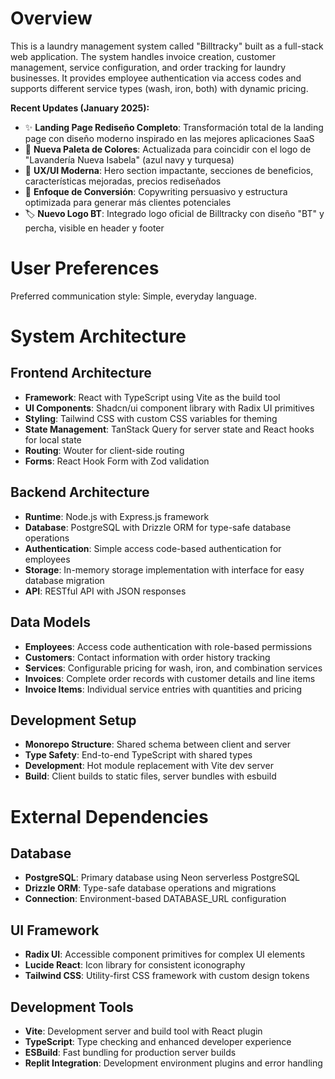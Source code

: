 # Overview

This is a laundry management system called "Billtracky" built as a full-stack web application. The system handles invoice creation, customer management, service configuration, and order tracking for laundry businesses. It provides employee authentication via access codes and supports different service types (wash, iron, both) with dynamic pricing.

**Recent Updates (January 2025):**
- ✨ **Landing Page Rediseño Completo**: Transformación total de la landing page con diseño moderno inspirado en las mejores aplicaciones SaaS
- 🎨 **Nueva Paleta de Colores**: Actualizada para coincidir con el logo de "Lavandería Nueva Isabela" (azul navy y turquesa)
- 📱 **UX/UI Moderna**: Hero section impactante, secciones de beneficios, características mejoradas, precios rediseñados
- 🚀 **Enfoque de Conversión**: Copywriting persuasivo y estructura optimizada para generar más clientes potenciales
- 🏷️ **Nuevo Logo BT**: Integrado logo oficial de Billtracky con diseño "BT" y percha, visible en header y footer

# User Preferences

Preferred communication style: Simple, everyday language.

# System Architecture

## Frontend Architecture
- **Framework**: React with TypeScript using Vite as the build tool
- **UI Components**: Shadcn/ui component library with Radix UI primitives
- **Styling**: Tailwind CSS with custom CSS variables for theming
- **State Management**: TanStack Query for server state and React hooks for local state
- **Routing**: Wouter for client-side routing
- **Forms**: React Hook Form with Zod validation

## Backend Architecture
- **Runtime**: Node.js with Express.js framework
- **Database**: PostgreSQL with Drizzle ORM for type-safe database operations
- **Authentication**: Simple access code-based authentication for employees
- **Storage**: In-memory storage implementation with interface for easy database migration
- **API**: RESTful API with JSON responses

## Data Models
- **Employees**: Access code authentication with role-based permissions
- **Customers**: Contact information with order history tracking
- **Services**: Configurable pricing for wash, iron, and combination services
- **Invoices**: Complete order records with customer details and line items
- **Invoice Items**: Individual service entries with quantities and pricing

## Development Setup
- **Monorepo Structure**: Shared schema between client and server
- **Type Safety**: End-to-end TypeScript with shared types
- **Development**: Hot module replacement with Vite dev server
- **Build**: Client builds to static files, server bundles with esbuild

# External Dependencies

## Database
- **PostgreSQL**: Primary database using Neon serverless PostgreSQL
- **Drizzle ORM**: Type-safe database operations and migrations
- **Connection**: Environment-based DATABASE_URL configuration

## UI Framework
- **Radix UI**: Accessible component primitives for complex UI elements
- **Lucide React**: Icon library for consistent iconography
- **Tailwind CSS**: Utility-first CSS framework with custom design tokens

## Development Tools
- **Vite**: Development server and build tool with React plugin
- **TypeScript**: Type checking and enhanced developer experience
- **ESBuild**: Fast bundling for production server builds
- **Replit Integration**: Development environment plugins and error handling